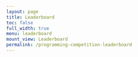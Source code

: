 ```yaml
---
layout: page
title: Leaderboard
toc: false
full_width: true
menu: leaderboard
mount_view: Leaderboard
permalink: /programming-competition-leaderboard
---
```


<div id="leaderboard-container">
</div>